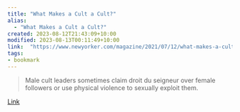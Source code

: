 ```yaml
---
title: "What Makes a Cult a Cult?"
alias:
  - "What Makes a Cult a Cult?"
created: 2023-08-12T21:43:09+10:00
modified: 2023-08-13T00:11:49+10:00
link:  "https://www.newyorker.com/magazine/2021/07/12/what-makes-a-cult-a-cult"
tags:
- bookmark
---
```


> Male cult leaders sometimes claim droit du seigneur over female followers or use physical violence to sexually exploit them.

[Link](https://www.newyorker.com/magazine/2021/07/12/what-makes-a-cult-a-cult)